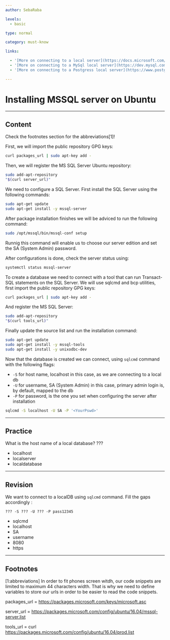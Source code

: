 ```yaml
---
author: SebaRaba

levels:
  - basic

type: normal

category: must-know

links:

  - '[More on connecting to a local server](https://docs.microsoft.com/en-us/sql/database-engine/configure-windows/sql-server-2016-express-localdb)'
  - '[More on connecting to a MySql local server](https://dev.mysql.com/doc/refman/5.7/en/connecting.html)'
  - '[More on connecting to a Postgress local server](https://www.postgresql.org/docs/8.3/static/tutorial-accessdb.html)'

---
```


# Installing MSSQL server on Ubuntu

---

## Content

Check the footnotes section for the abbreviations[1]!

First, we will import the public repository GPG keys:

```bash
curl packages_url | sudo apt-key add -
```

Then, we will register the MS SQL Server Ubuntu repository:

```bash
sudo add-apt-repository
"$(curl server_url)"
```

We need to configure a SQL Server. First install the SQL Server using the following commands:

```bash
sudo apt-get update
sudo apt-get install -y mssql-server
```

After package installation finishes we will be adviced to run the following command:

```bash
sudo /opt/mssql/bin/mssql-conf setup
```

Runnig this command will enable us to choose our server edition and set the SA (System Admin) password.

After configurations is done, check the server status using:

```bash
systemctl status mssql-server
```

To create a database we need to connect with a tool that can run Transact-SQL statements on the SQL Server. We will use sqlcmd and bcp utilities, first import the public repository GPG keys:

```bash
curl packages_url | sudo apt-key add -
```

And register the MS SQL Server:

```bash
sudo add-apt-repository
"$(curl tools_url)"
```

Finally update the source list and run the installation command:

```bash
sudo apt-get update
sudo apt-get install -y mssql-tools
sudo apt-get install -y unixodbc-dev
```

Now that the database is created we can connect, using `sqlcmd` command with the following flags:

- `-S` for host name, localhost in this case, as we are connecting to a local db
- `-U` for username, SA (System Admin) in this case, primary admin login is, by default, mapped to the db
- `-P` for password, is the one you set when configuring the server after installation

```bash
sqlcmd -S localhost -U SA -P '<YourPswd>'
```

---

## Practice

What is the host name of a local database?
???

- localhost
- localserver
- localdatabase

---

## Revision

We want to connect to a localDB using `sqlcmd` command. Fill the gaps accordingly :

```
??? -S ??? -U ??? -P pass12345
```

- sqlcmd
- localhost
- SA
- username
- 8080
- https

---

## Footnotes

[1:abbreviations]
In order to fit phones screen witdh, our code snippets are limited to maximum 44 characters width. That is why we need to define variables to store our urls in order to be easier to read the code snippets.

packages_url = https://packages.microsoft.com/keys/microsoft.asc

server_url = https://packages.microsoft.com/config/ubuntu/16.04/mssql-server.list

tools_url = curl https://packages.microsoft.com/config/ubuntu/16.04/prod.list
